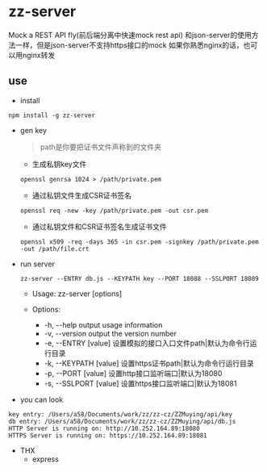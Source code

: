 # zz-server

Mock a REST API fly(前后端分离中快速mock rest api)
和json-server的使用方法一样，但是json-server不支持https接口的mock
如果你熟悉nginx的话，也可以用nginx转发

## use

* install

```
npm install -g zz-server
```

* gen key
    
    > path是你要把证书文件声称到的文件夹
    - 生成私钥key文件
    
    ```
    openssl genrsa 1024 > /path/private.pem
    ```

    - 通过私钥文件生成CSR证书签名
    
    ```
    openssl req -new -key /path/private.pem -out csr.pem
    ```
    - 通过私钥文件和CSR证书签名生成证书文件
    
    ```
    openssl x509 -req -days 365 -in csr.pem -signkey /path/private.pem -out /path/file.crt
    ```
    
* run server
    
    ```
    zz-server --ENTRY db.js --KEYPATH key --PORT 18088 --SSLPORT 18089
    ```
    
    - Usage: zz-server [options]
    - Options:
    
        - -h, --help             output usage information
        - -v, --version          output the version number
        - -e, --ENTRY [value]    设置模拟的接口入口文件path|默认为命令行运行目录
        - -k, --KEYPATH [value]  设置https证书path|默认为命令行运行目录
        - -p, --PORT [value]     设置http接口监听端口|默认为18080
        - -s, --SSLPORT [value]  设置https接口监听端口|默认为18081
        
* you can look
    
```
key entry: /Users/a58/Documents/work/zz/zz-cz/ZZMuying/api/key
db entry: /Users/a58/Documents/work/zz/zz-cz/ZZMuying/api/db.js
HTTP Server is running on: http://10.252.164.89:18080
HTTPS Server is running on: https://10.252.164.89:18081
``` 

* THX
    - express
